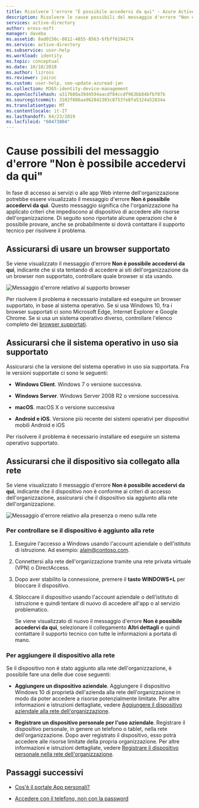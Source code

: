```yaml
---
title: Risolvere l'errore "È possibile accedervi da qui" - Azure Active Directory | Microsoft Docs
description: Risolvere le cause possibili del messaggio d'errore "Non è possibile accedervi da qui".
services: active-directory
author: eross-msft
manager: daveba
ms.assetid: 8ad0156c-0812-4855-8563-6fbff6194174
ms.service: active-directory
ms.subservice: user-help
ms.workload: identity
ms.topic: conceptual
ms.date: 10/10/2018
ms.author: lizross
ms.reviewer: jairoc
ms.custom: user-help, seo-update-azuread-jan
ms.collection: M365-identity-device-management
ms.openlocfilehash: a317680a39d4594aacdf84ccdf963bb84bfbf07b
ms.sourcegitcommit: 3102f886aa962842303c8753fe8fa5324a52834a
ms.translationtype: MT
ms.contentlocale: it-IT
ms.lasthandoff: 04/23/2019
ms.locfileid: "60473804"
---
```

# <a name="potential-reasons-for-the-you-cant-get-there-from-here-error-message"></a>Cause possibili del messaggio d'errore "Non è possibile accedervi da qui"
In fase di accesso ai servizi o alle app Web interne dell'organizzazione potrebbe essere visualizzato il messaggio d'errore **Non è possibile accedervi da qui**. Questo messaggio significa che l'organizzazione ha applicato criteri che impediscono al dispositivo di accedere alle risorse dell'organizzazione. Di seguito sono riportate alcune operazioni che è possibile provare, anche se probabilmente si dovrà contattare il supporto tecnico per risolvere il problema.

## <a name="make-sure-youre-using-a-supported-browser"></a>Assicurarsi di usare un browser supportato
Se viene visualizzato il messaggio d'errore **Non è possibile accedervi da qui**, indicante che si sta tentando di accedere ai siti dell'organizzazione da un browser non supportato, controllare quale browser si sta usando.

![Messaggio d'errore relativo al supporto browser](media/user-help-device-remediation/browser-version.png)

Per risolvere il problema è necessario installare ed eseguire un browser supportato, in base al sistema operativo. Se si usa Windows 10, fra i browser supportati ci sono Microsoft Edge, Internet Explorer e Google Chrome. Se si usa un sistema operativo diverso, controllare l'elenco completo dei [browser supportati](../conditional-access/technical-reference.md#supported-browsers).

## <a name="make-sure-youre-using-a-supported-operating-system"></a>Assicurarsi che il sistema operativo in uso sia supportato
Assicurarsi che la versione del sistema operativo in uso sia supportata. Fra le versioni supportate ci sono le seguenti:

- **Windows Client**. Windows 7 o versione successiva.

- **Windows Server**. Windows Server 2008 R2 o versione successiva.

- **macOS**. macOS X o versione successiva

- **Android e iOS**. Versione più recente dei sistemi operativi per dispositivi mobili Android e iOS

Per risolvere il problema è necessario installare ed eseguire un sistema operativo supportato.

## <a name="make-sure-your-device-is-joined-to-your-network"></a>Assicurarsi che il dispositivo sia collegato alla rete
Se viene visualizzato il messaggio d'errore **Non è possibile accedervi da qui**, indicante che il dispositivo non è conforme ai criteri di accesso dell'organizzazione, assicurarsi che il dispositivo sia aggiunto alla rete dell'organizzazione.

![Messaggio d'errore relativo alla presenza o meno sulla rete](media/user-help-device-remediation/network-version.png)

### <a name="to-check-whether-your-device-is-joined-to-your-network"></a>Per controllare se il dispositivo è aggiunto alla rete
1. Eseguire l'accesso a Windows usando l'account aziendale o dell'istituto di istruzione. Ad esempio: alain@contoso.com.

2. Connettersi alla rete dell'organizzazione tramite una rete privata virtuale (VPN) o DirectAccess.

3. Dopo aver stabilito la connessione, premere il **tasto WINDOWS+L** per bloccare il dispositivo.

4. Sbloccare il dispositivo usando l'account aziendale o dell'istituto di istruzione e quindi tentare di nuovo di accedere all'app o al servizio problematico.

    Se viene visualizzato di nuovo il messaggio d'errore **Non è possibile accedervi da qui**, selezionare il collegamento **Altri dettagli** e quindi contattare il supporto tecnico con tutte le informazioni a portata di mano.

### <a name="to-join-your-device-to-your-network"></a>Per aggiungere il dispositivo alla rete
Se il dispositivo non è stato aggiunto alla rete dell'organizzazione, è possibile fare una delle due cose seguenti:

- **Aggiungere un dispositivo aziendale**. Aggiungere il dispositivo Windows 10 di proprietà dell'azienda alla rete dell'organizzazione in modo da poter accedere a risorse potenzialmente limitate. Per altre informazioni e istruzioni dettagliate, vedere [Aggiungere il dispositivo aziendale alla rete dell'organizzazione](user-help-join-device-on-network.md).

- **Registrare un dispositivo personale per l'uso aziendale**. Registrare il dispositivo personale, in genere un telefono o tablet, nella rete dell'organizzazione. Dopo aver registrato il dispositivo, esso potrà accedere alle risorse limitate della propria organizzazione. Per altre informazioni e istruzioni dettagliate, vedere [Registrare il dispositivo personale nella rete dell'organizzazione](user-help-register-device-on-network.md).

## <a name="next-steps"></a>Passaggi successivi
- [Cos'è il portale App personali?](active-directory-saas-access-panel-introduction.md)

- [Accedere con il telefono, non con la password](user-help-auth-app-sign-in.md)
